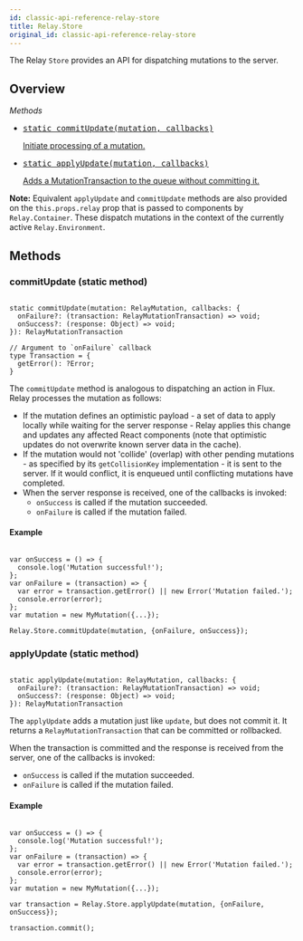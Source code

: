 ```yaml
---
id: classic-api-reference-relay-store
title: Relay.Store
original_id: classic-api-reference-relay-store
---
```

The Relay `Store` provides an API for dispatching mutations to the server.

## Overview

_Methods_

<ul className="apiIndex">
  <li>
    <a href="#commitupdate-static-method">
      <pre>static commitUpdate(mutation, callbacks)</pre>
      Initiate processing of a mutation.
    </a>
  </li>
  <li>
    <a href="#applyupdate-static-method">
      <pre>static applyUpdate(mutation, callbacks)</pre>
      Adds a MutationTransaction to the queue without committing it.
    </a>
  </li>
</ul>

**Note:** Equivalent `applyUpdate` and `commitUpdate` methods are also
provided on the `this.props.relay` prop that is passed to components by
`Relay.Container`. These dispatch mutations in the context of the currently
active `Relay.Environment`.

## Methods

### commitUpdate (static method)

```

static commitUpdate(mutation: RelayMutation, callbacks: {
  onFailure?: (transaction: RelayMutationTransaction) => void;
  onSuccess?: (response: Object) => void;
}): RelayMutationTransaction

// Argument to `onFailure` callback
type Transaction = {
  getError(): ?Error;
}
```

The `commitUpdate` method is analogous to dispatching an action in Flux. Relay processes
the mutation as follows:

-   If the mutation defines an optimistic payload - a set of data to apply locally while waiting for the server response - Relay applies this change and updates any affected React components (note that optimistic updates do not overwrite known server data in the cache).
-   If the mutation would not 'collide' (overlap) with other pending mutations - as specified by its `getCollisionKey` implementation - it is sent to the server. If it would conflict, it is enqueued until conflicting mutations have completed.
-   When the server response is received, one of the callbacks is invoked:
    -   `onSuccess` is called if the mutation succeeded.
    -   `onFailure` is called if the mutation failed.

#### Example

```

var onSuccess = () => {
  console.log('Mutation successful!');
};
var onFailure = (transaction) => {
  var error = transaction.getError() || new Error('Mutation failed.');
  console.error(error);
};
var mutation = new MyMutation({...});

Relay.Store.commitUpdate(mutation, {onFailure, onSuccess});
```

### applyUpdate (static method)

```

static applyUpdate(mutation: RelayMutation, callbacks: {
  onFailure?: (transaction: RelayMutationTransaction) => void;
  onSuccess?: (response: Object) => void;
}): RelayMutationTransaction

```

The `applyUpdate` adds a mutation just like `update`, but does not commit it. It returns a `RelayMutationTransaction` that can be committed or rollbacked.

When the transaction is committed and the response is received from the server, one of the callbacks is invoked:

-   `onSuccess` is called if the mutation succeeded.
-   `onFailure` is called if the mutation failed.

#### Example

```

var onSuccess = () => {
  console.log('Mutation successful!');
};
var onFailure = (transaction) => {
  var error = transaction.getError() || new Error('Mutation failed.');
  console.error(error);
};
var mutation = new MyMutation({...});

var transaction = Relay.Store.applyUpdate(mutation, {onFailure, onSuccess});

transaction.commit();
```
